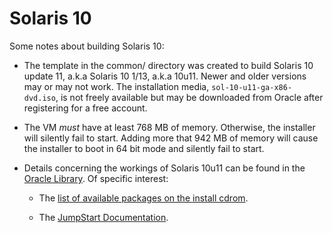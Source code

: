 Solaris 10
==========

Some notes about building Solaris 10:

  - The template in the common/ directory was created to build Solaris 10 update 11, a.k.a Solaris 10 1/13, a.k.a 10u11.
    Newer and older versions may or may not work.
    The installation media, `sol-10-u11-ga-x86-dvd.iso`, is not freely available but may be downloaded from Oracle after registering for a free account.

  - The VM *must* have at least 768 MB of memory.
    Otherwise, the installer will silently fail to start.
    Adding more that 942 MB of memory will cause the installer to boot in 64 bit mode and silently fail to start.

  - Details concerning the workings of Solaris 10u11 can be found in the [Oracle Library][solaris 10u11 library].
    Of specific interest:

      - The [list of available packages on the install cdrom][solaris 10u11 packages].

      - The [JumpStart Documentation][solaris 10u11 jumpstart].

[solaris 10u11 library]: http://docs.oracle.com/cd/E26505_01/html/E27063/index.html
[solaris 10u11 packages]: http://docs.oracle.com/cd/E26505_01/html/E27063/index.html
[solaris 10u11 jumpstart]: http://docs.oracle.com/cd/E26505_01/html/E28039/index.html
